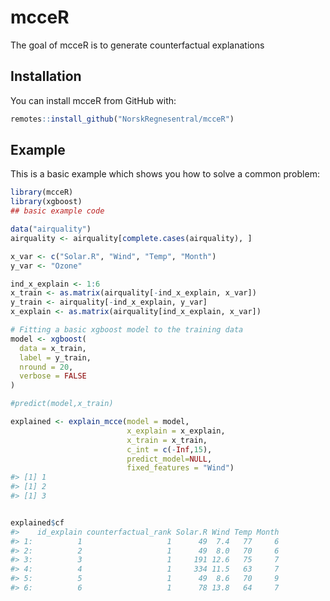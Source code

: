 
<!-- README.md is generated from README.Rmd. Please edit that file -->

# mcceR

<!-- badges: start -->
<!-- badges: end -->

The goal of mcceR is to generate counterfactual explanations

## Installation

You can install mcceR from GitHub with:

``` r
remotes::install_github("NorskRegnesentral/mcceR")
```

## Example

This is a basic example which shows you how to solve a common problem:

``` r
library(mcceR)
library(xgboost)
## basic example code

data("airquality")
airquality <- airquality[complete.cases(airquality), ]

x_var <- c("Solar.R", "Wind", "Temp", "Month")
y_var <- "Ozone"

ind_x_explain <- 1:6
x_train <- as.matrix(airquality[-ind_x_explain, x_var])
y_train <- airquality[-ind_x_explain, y_var]
x_explain <- as.matrix(airquality[ind_x_explain, x_var])

# Fitting a basic xgboost model to the training data
model <- xgboost(
  data = x_train,
  label = y_train,
  nround = 20,
  verbose = FALSE
)

#predict(model,x_train)

explained <- explain_mcce(model = model,
                          x_explain = x_explain,
                          x_train = x_train,
                          c_int = c(-Inf,15),
                          predict_model=NULL,
                          fixed_features = "Wind")
#> [1] 1
#> [1] 2
#> [1] 3


explained$cf
#>    id_explain counterfactual_rank Solar.R Wind Temp Month
#> 1:          1                   1      49  7.4   77     6
#> 2:          2                   1      49  8.0   70     6
#> 3:          3                   1     191 12.6   75     7
#> 4:          4                   1     334 11.5   63     7
#> 5:          5                   1      49  8.6   70     9
#> 6:          6                   1      78 13.8   64     7
```
